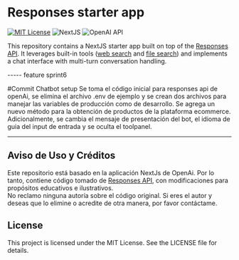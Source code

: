 # Responses starter app

[![MIT License](https://img.shields.io/badge/License-MIT-green.svg)](LICENSE)
![NextJS](https://img.shields.io/badge/Built_with-NextJS-blue)
![OpenAI API](https://img.shields.io/badge/Powered_by-OpenAI_API-orange)

This repository contains a NextJS starter app built on top of the [Responses API](https://platform.openai.com/docs/api-reference/responses).
It leverages built-in tools ([web search](https://platform.openai.com/docs/guides/tools-web-search?api-mode=responses) and [file search](https://platform.openai.com/docs/guides/tools-file-search)) and implements a chat interface with multi-turn conversation handling.

----- feature sprint6

#Commit Chatbot setup
Se toma el código inicial para responses api de openAi, se elimina el archivo .env de ejemplo y se crean dos archivos para manejar las variables de producción como de desarrollo. Se agrega un nuevo método para la obtención de productos de la plataforma ecommerce. Adicionalmente, se cambia el mensaje de presentación del bot, el idioma de guia del input de entrada y se oculta el toolpanel. 


-----

## Aviso de Uso y Créditos

Este repositorio está basado en la aplicación NextJs de OpenAi. Por lo tanto, contiene código tomado de [Responses API](https://platform.openai.com/docs/api-reference/responses), con modificaciones para propósitos educativos e ilustrativos.  
No reclamo ninguna autoría sobre el código original. Si eres el autor y deseas que lo elimine o acredite de otra manera, por favor contáctame. 

## License

This project is licensed under the MIT License. See the LICENSE file for details.
